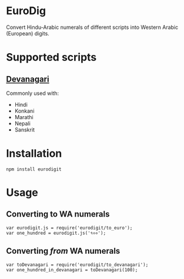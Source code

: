 EuroDig
=======

Convert Hindu-Arabic numerals of different scripts into Western Arabic (European) digits. 

# Supported scripts

## [Devanagari](https://en.wikipedia.org/wiki/Devanagari#Numerals)

Commonly used with:

* Hindi
* Konkani
* Marathi
* Nepali
* Sanskrit

# Installation

	npm install eurodigit

# Usage

## Converting to WA numerals

	var eurodigit.js = require('eurodigit/to_euro');
	var one_hundred = eurodigit.js('१००');

## Converting _from_ WA numerals

	var toDevanagari = require('eurodigit/to_devanagari');
	var one_hundred_in_devanagari = toDevanagari(100);

